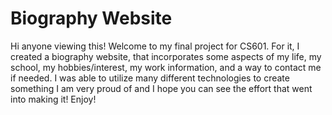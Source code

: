 # Biography Website
Hi anyone viewing this! Welcome to my final project for CS601. For it, I created a biography website, that incorporates 
some aspects of my life, my school, my hobbies/interest, my work information, and a way to contact me if needed. I was able
to utilize many different technologies to create something I am very proud of and I hope you can see the effort that went 
into making it! Enjoy!
